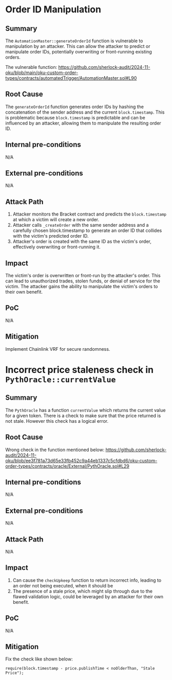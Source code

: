 # Order ID Manipulation

## Summary

The `AutomationMaster::generateOrderId` function is vulnerable to manipulation by an attacker. This can allow the attacker to predict or manipulate order IDs, potentially overwriting or front-running existing orders.

The vulnerable function:
https://github.com/sherlock-audit/2024-11-oku/blob/main/oku-custom-order-types/contracts/automatedTrigger/AutomationMaster.sol#L90

## Root Cause

The `generateOrderId` function generates order IDs by hashing the concatenation of the sender address and the current `block.timestamp`. This is problematic because `block.timestamp` is predictable and can be influenced by an attacker, allowing them to manipulate the resulting order ID.

## Internal pre-conditions

N/A

## External pre-conditions

N/A

## Attack Path

1. Attacker monitors the Bracket contract and predicts the `block.timestamp` at which a victim will create a new order.
2. Attacker calls `_createOrder` with the same sender address and a carefully chosen block.timestamp to generate an order ID that collides with the victim's predicted order ID.
3. Attacker's order is created with the same ID as the victim's order, effectively overwriting or front-running it.

## Impact

The victim's order is overwritten or front-run by the attacker's order. This can lead to unauthorized trades, stolen funds, or denial of service for the victim. The attacker gains the ability to manipulate the victim's orders to their own benefit.

## PoC

N/A

## Mitigation

Implement Chainlink VRF for secure randomness.

# Incorrect price staleness check in `PythOracle::currentValue`

## Summary

The `PythOracle` has a function `currentValue` which returns the current value for a given token. There is a check to make sure that the price returned is not stale. However this check has a logical error.

## Root Cause

Wrong check in the function mentioned below:
https://github.com/sherlock-audit/2024-11-oku/blob/ee3f781a73d65e33fb452c9a44eb1337c5cfdbd6/oku-custom-order-types/contracts/oracle/External/PythOracle.sol#L29

## Internal pre-conditions

N/A

## External pre-conditions

N/A

## Attack Path

N/A

## Impact

1. Can cause the `checkUpkeep` function to return incorrect info, leading to an order not being executed, when it should be
2. The presence of a stale price, which might slip through due to the flawed validation logic, could be leveraged by an attacker for their own benefit.

## PoC

N/A

## Mitigation

Fix the check like shown below:

```solidity
require(block.timestamp - price.publishTime < noOlderThan, "Stale Price");
```
